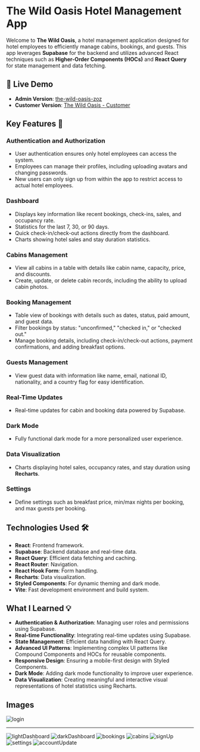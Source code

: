 # The Wild Oasis Hotel Management App

Welcome to **The Wild Oasis**, a hotel management application designed for hotel employees to efficiently manage cabins, bookings, and guests. This app leverages **Supabase** for the backend and utilizes advanced React techniques such as **Higher-Order Components (HOCs)** and **React Query** for state management and data fetching.

## 🚀 Live Demo

- **Admin Version**: [the-wild-oasis-zoz](https://the-wild-oasis-zoz.netlify.app/)
- **Customer Version**: [The Wild Oasis - Customer](#)

## Key Features 📝

### Authentication and Authorization

- User authentication ensures only hotel employees can access the system.
- Employees can manage their profiles, including uploading avatars and changing passwords.
- New users can only sign up from within the app to restrict access to actual hotel employees.

### Dashboard

- Displays key information like recent bookings, check-ins, sales, and occupancy rate.
- Statistics for the last 7, 30, or 90 days.
- Quick check-in/check-out actions directly from the dashboard.
- Charts showing hotel sales and stay duration statistics.

### Cabins Management

- View all cabins in a table with details like cabin name, capacity, price, and discounts.
- Create, update, or delete cabin records, including the ability to upload cabin photos.

### Booking Management

- Table view of bookings with details such as dates, status, paid amount, and guest data.
- Filter bookings by status: "unconfirmed," "checked in," or "checked out."
- Manage booking details, including check-in/check-out actions, payment confirmations, and adding breakfast options.

### Guests Management

- View guest data with information like name, email, national ID, nationality, and a country flag for easy identification.

### Real-Time Updates

- Real-time updates for cabin and booking data powered by Supabase.

### Dark Mode

- Fully functional dark mode for a more personalized user experience.

### Data Visualization

- Charts displaying hotel sales, occupancy rates, and stay duration using **Recharts**.

### Settings

- Define settings such as breakfast price, min/max nights per booking, and max guests per booking.

## Technologies Used 🛠️

- **React**: Frontend framework.
- **Supabase**: Backend database and real-time data.
- **React Query**: Efficient data fetching and caching.
- **React Router**: Navigation.
- **React Hook Form**: Form handling.
- **Recharts**: Data visualization.
- **Styled Components**: For dynamic theming and dark mode.
- **Vite**: Fast development environment and build system.

## What I Learned 💡

- **Authentication & Authorization**: Managing user roles and permissions using Supabase.
- **Real-time Functionality**: Integrating real-time updates using Supabase.
- **State Management**: Efficient data handling with React Query.
- **Advanced UI Patterns**: Implementing complex UI patterns like Compound Components and HOCs for reusable components.
- **Responsive Design**: Ensuring a mobile-first design with Styled Components.
- **Dark Mode**: Adding dark mode functionality to improve user experience.
- **Data Visualization**: Creating meaningful and interactive visual representations of hotel statistics using Recharts.

## Images 

![login](https://github.com/user-attachments/assets/66e69d5b-5440-4b98-95a3-ee30277616eb)


---


![lightDashboard](https://github.com/user-attachments/assets/7a65de38-3239-4e82-a3d6-67265234d05c)
![darkDashboard](https://github.com/user-attachments/assets/811ae161-1bc1-4232-bcb9-86854499596b)
![bookings](https://github.com/user-attachments/assets/71b86dfd-f39d-405b-8298-eb4b25595214)
![cabins](https://github.com/user-attachments/assets/8132d0c9-0bee-47e6-9992-83a2fb0691f1)
![signUp](https://github.com/user-attachments/assets/de78c64b-49c2-46a9-9afb-0d7a4dc2c662)
![settings](https://github.com/user-attachments/assets/be5d2798-f702-47f2-9869-8d564c534924)
![accountUpdate](https://github.com/user-attachments/assets/e89b4f3a-4bf2-499b-b22b-dc7a35017d4e)

